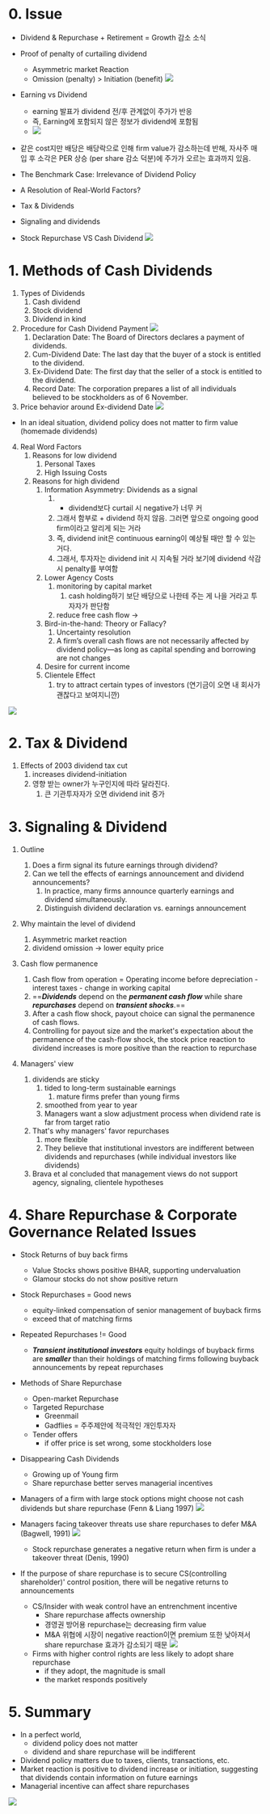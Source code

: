 # 0. Issue

- Dividend & Repurchase + Retirement = Growth 감소 소식

- Proof of penalty of curtailing dividend 
	- Asymmetric market Reaction 
	- Omission (penalty)  > Initiation (benefit) ![](resource/Pasted%20image%2020241203001535.png)

- Earning vs Dividend
	- earning 발표가 dividend 전/후 관계없이 주가가 반응
	- 즉, Earning에 포함되지 않은 정보가 dividend에 포함됨 
	- ![](resource/Pasted%20image%2020241203001751.png)


- 같은 cost지만 배당은 배당락으로 인해 firm value가 감소하는데 반해, 자사주 매입 후 소각은 PER 상승 (per share 감소 덕분)에 주가가 오르는 효과까지 있음.

- The Benchmark Case: Irrelevance of Dividend Policy
- A Resolution of Real-World Factors?
- Tax & Dividends
- Signaling and dividends
- Stock Repurchase VS Cash Dividend ![](resource/Pasted%20image%2020241203002738.png)


# 1. Methods of Cash Dividends
1. Types of Dividends
	1. Cash dividend
	2. Stock dividend
	3. Dividend in kind
2. Procedure for Cash Dividend Payment ![](resource/Pasted%20image%2020241202143050.png)
	1. Declaration Date: The Board of Directors declares a payment of dividends. 
	2. Cum-Dividend Date: The last day that the buyer of a stock is entitled to the dividend. 
	3. Ex-Dividend Date: The first day that the seller of a stock is entitled to the dividend. 
	4. Record Date: The corporation prepares a list of all individuals believed to be stockholders as of 6 November.
3. Price behavior around Ex-dividend Date ![](resource/Pasted%20image%2020241202143209.png)

- In an ideal situation, dividend policy does not matter to firm value (homemade dividends)

4. Real Word Factors
	1. Reasons for low dividend
		1. Personal Taxes
		2. High Issuing Costs
	2. Reasons for high dividend
		1. Information Asymmetry: Dividends as a signal
			1. + dividend보다 curtail 시 negative가 너무 커
			2. 그래서 함부로 + dividend 하지 않음. 그러면 앞으로 ongoing good firm이라고 알리게 되는 거라
			3. 즉, dividend init은 continuous earning이 예상될 때만 할 수 있는 거다.
			4. 그래서, 투자자는 dividend init 시 지속될 거라 보기에 dividend 삭감 시 penalty를 부여함
		2. Lower Agency Costs
			1. monitoring by capital market
				1. cash holding하기 보단 배당으로 나한테 주는 게 나을 거라고 투자자가 판단함
			2. reduce free cash flow -> 
		3. Bird-in-the-hand: Theory or Fallacy?
			1. Uncertainty resolution
			2. A firm’s overall cash flows are not necessarily affected by dividend policy—as long as capital spending and borrowing are not changes
		4. Desire for current income
		5. Clientele Effect
			1. try to attract certain types of investors (연기금이 오면 내 회사가 괜찮다고 보여지니깐)

![](resource/Pasted%20image%2020241202151755.png)



# 2. Tax & Dividend

1. Effects of 2003 dividend tax cut 
	1. increases dividend-initiation
	2. 영향 받는 owner가 누구인지에 따라 달라진다.
		1. 큰 기관투자자가 오면 dividend init 증가

# 3. Signaling & Dividend

1. Outline
	1. Does a firm signal its future earnings through dividend? 
	2. Can we tell the effects of earnings announcement and dividend announcements? 
		1. In practice, many firms announce quarterly earnings and dividend simultaneously. 
		2. Distinguish dividend declaration vs. earnings announcement


1. Why maintain the level of dividend
	1. Asymmetric market reaction
	2. dividend omission -> lower equity price

2. Cash flow permanence 
	1. Cash flow from operation = Operating income before depreciation - interest taxes - change in working capital
	2. ==***Dividends*** depend on the ***permanent cash flow*** while share ***repurchases*** depend on ***transient shocks***.==
	3. After a cash flow shock, payout choice can signal the permanence of cash flows.
	4. Controlling for payout size and the market's expectation about the permanence of the cash-flow shock, the stock price reaction to dividend increases is more positive than the reaction to repurchase

4. Managers' view 
	1. dividends are sticky
		1. tided to long-term sustainable earnings
			1. mature firms prefer than young firms
		2. smoothed from year to year
		3. Managers want a slow adjustment process when dividend rate is far from target ratio
	2. That's why managers' favor repurchases
		1. more flexible
		2. They believe that institutional investors are indifferent between dividends and repurchases (while individual investors like dividends)
	3. Brava et al concluded that management views do not support agency, signaling, clientele hypotheses


# 4. Share Repurchase & Corporate Governance Related Issues

- Stock Returns of buy back firms
	- Value Stocks shows positive BHAR, supporting undervaluation
	- Glamour stocks do not show positive return


- Stock Repurchases = Good news
	- equity-linked compensation of senior management of buyback firms
	- exceed that of matching firms
- Repeated Repurchases != Good
	- ***Transient institutional investors*** equity holdings of buyback firms are ***smaller*** than their holdings of matching firms following buyback announcements by repeat repurchases


- Methods of Share Repurchase
	- Open-market Repurchase
	- Targeted Repurchase
		- Greenmail
		- Gadflies = 주주제안에 적극적인 개인투자자
	- Tender offers
		- if offer price is set wrong, some stockholders lose


- Disappearing Cash Dividends
	- Growing up of Young firm
	- Share repurchase better serves managerial incentives


- Managers of a firm with large stock options might choose not cash dividends but share repurchase (Fenn & Liang 1997) ![](resource/Pasted%20image%2020241202160223.png)
- Managers facing takeover threats use share repurchases to defer M&A (Bagwell, 1991) ![](resource/Pasted%20image%2020241202160502.png)
	- Stock repurchase generates a negative return when firm is under a takeover threat (Denis, 1990)

- If the purpose of share repurchase is to secure CS(controlling shareholder)' control position, there will be negative returns to announcements
	- CS/Insider with weak control have an entrenchment incentive
		- Share repurchase affects ownership 
		- 경영권 방어용 repurchase는 decreasing firm value
		- M&A 위협에 시장이 negative reaction이면 premium 또한 낮아져서 share repurchase 효과가 감소되기 때문 ![](resource/Pasted%20image%2020241202160831.png)
	- Firms with higher control rights are less likely to adopt share repurchase
		- if they adopt, the magnitude is small 
		- the market responds positively


# 5. Summary

- In a perfect world,
	- dividend policy does not matter
	- dividend and share repurchase will be indifferent
- Dividend policy matters due to taxes, clients, transactions, etc.
- Market reaction is positive to dividend increase or initiation, suggesting that dividends contain information on future earnings
- Managerial incentive can affect share repurchases


![](resource/Pasted%20image%2020241203002846.png)